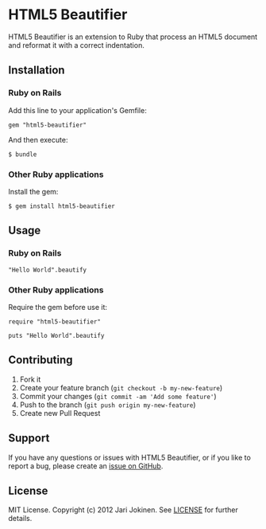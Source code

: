 # HTML5 Beautifier

HTML5 Beautifier is an extension to Ruby that process an HTML5 document and reformat it with a correct indentation.

## Installation

### Ruby on Rails

Add this line to your application's Gemfile:

    gem "html5-beautifier"

And then execute:

    $ bundle

### Other Ruby applications

Install the gem:

    $ gem install html5-beautifier

## Usage

### Ruby on Rails

    "Hello World".beautify

### Other Ruby applications

Require the gem before use it:

    require "html5-beautifier"

    puts "Hello World".beautify

## Contributing

1. Fork it
2. Create your feature branch (`git checkout -b my-new-feature`)
3. Commit your changes (`git commit -am 'Add some feature'`)
4. Push to the branch (`git push origin my-new-feature`)
5. Create new Pull Request

## Support

If you have any questions or issues with HTML5 Beautifier, or if you like to report a bug, please create an [issue on GitHub](https://github.com/jarijokinen/html5-beautifier/issues).

## License

MIT License. Copyright (c) 2012 Jari Jokinen. See [LICENSE](https://github.com/jarijokinen/html5-beautifier/blob/master/LICENSE.txt) for further details.
